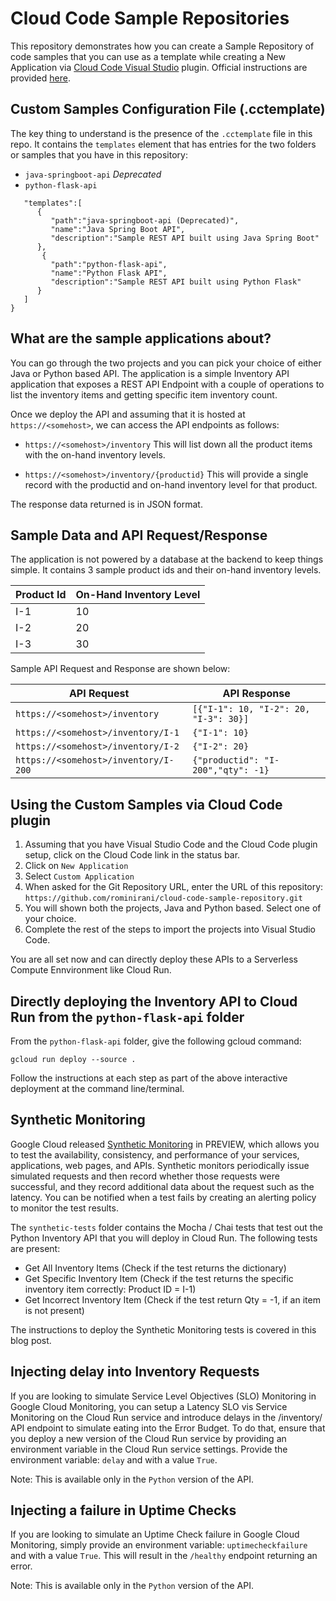 # Cloud Code Sample Repositories
This repository demonstrates how you can create a Sample Repository of code samples that you can use as a template while creating a New Application via [Cloud Code Visual Studio](https://cloud.google.com/code) plugin. Official instructions are provided [here](https://cloud.google.com/code/docs/vscode/set-up-sample-repo).

## Custom Samples Configuration File (.cctemplate)
The key thing to understand is the presence of the `.cctemplate` file in this repo. It contains the `templates` element that has entries for the two folders or samples that you have in this repository:
- `java-springboot-api` *Deprecated*
- `python-flask-api`

```
   "templates":[
      {
         "path":"java-springboot-api (Deprecated)",
         "name":"Java Spring Boot API",
         "description":"Sample REST API built using Java Spring Boot"
      },
       {
         "path":"python-flask-api",
         "name":"Python Flask API",
         "description":"Sample REST API built using Python Flask"
      }
   ]
}
```

## What are the sample applications about?
You can go through the two projects and you can pick your choice of either Java or Python based API. The application is a simple Inventory API application that exposes a REST API Endpoint with a couple of operations to list the inventory items and getting specific item inventory count. 

Once we deploy the API and assuming that it is hosted at `https://<somehost>`, we can access the API endpoints as follows:
- `https://<somehost>/inventory`
   This will list down all the product items with the on-hand inventory levels. 

- `https://<somehost>/inventory/{productid}`
   This will provide a single record with the productid and on-hand inventory level for that product.

The response data returned is in JSON format.

## Sample Data and API Request/Response

The application is not powered by a database at the backend to keep things simple. It contains 3 sample product ids and their on-hand inventory levels. 

| Product Id  | On-Hand Inventory Level |
| ----------- | ----------------------- |
| I-1         | 10                      | 
| I-2         | 20                      |
| I-3         | 30                      |

Sample API Request and Response are shown below:

| API Request                          | API Response                                 |
| ------------------------------------ | -------------------------------------------- |
| `https://<somehost>/inventory`       | `[{"I-1": 10, "I-2": 20, "I-3": 30}]`        |
| `https://<somehost>/inventory/I-1`   | `{"I-1": 10}`                                |
| `https://<somehost>/inventory/I-2`   | `{"I-2": 20}`                                |
| `https://<somehost>/inventory/I-200` | `{"productid": "I-200","qty": -1}`           | 


## Using the Custom Samples via Cloud Code plugin

1. Assuming that you have Visual Studio Code and the Cloud Code plugin setup, click on the Cloud Code link in the status bar.
2. Click on `New Application`
3. Select `Custom Application`
4. When asked for the Git Repository URL, enter the URL of this repository: `https://github.com/rominirani/cloud-code-sample-repository.git`
5. You will shown both the projects, Java and Python based. Select one of your choice.
6. Complete the rest of the steps to import the projects into Visual Studio Code. 

You are all set now and can directly deploy these APIs to a Serverless Compute Ennvironment like Cloud Run.

## Directly deploying the Inventory API to Cloud Run from the `python-flask-api` folder
From the `python-flask-api` folder, give the following gcloud command:
```
gcloud run deploy --source .
```
Follow the instructions at each step as part of the above interactive deployment at the command line/terminal.

## Synthetic Monitoring
Google Cloud released [Synthetic Monitoring](https://cloud.google.com/monitoring/uptime-checks/introduction) in PREVIEW, which allows you to test the availability, consistency, and performance of your services, applications, web pages, and APIs. Synthetic monitors periodically issue simulated requests and then record whether those requests were successful, and they record additional data about the request such as the latency. You can be notified when a test fails by creating an alerting policy to monitor the test results.

The `synthetic-tests` folder contains the Mocha / Chai tests that test out the Python Inventory API that you will deploy in Cloud Run. The following tests are present:
- Get All Inventory Items (Check if the test returns the dictionary)
- Get Specific Inventory Item (Check if the test returns the specific inventory item correctly: Product ID = I-1)
- Get Incorrect Inventory Item (Check if the test return Qty = -1, if an item is not present)

The instructions to deploy the Synthetic Monitoring tests is covered in this blog post. 

## Injecting delay into Inventory Requests

If you are looking to simulate Service Level Objectives (SLO) Monitoring in Google Cloud Monitoring, you can setup a Latency SLO vis Service Monitoring on the Cloud Run service and introduce delays in the /inventory/<Product-ID> API endpoint to simulate eating into the Error Budget. To do that, ensure that you deploy a new version of the Cloud Run service by providing an environment variable in the Cloud Run service settings. Provide the environment variable: `delay` and with a value `True`. 

Note: This is available only in the `Python` version of the API.

## Injecting a failure in Uptime Checks

If you are looking to simulate an Uptime Check failure in Google Cloud Monitoring, simply provide an environment variable: `uptimecheckfailure` and with a value `True`. This will result in the `/healthy` endpoint returning an error. 



Note: This is available only in the `Python` version of the API.

